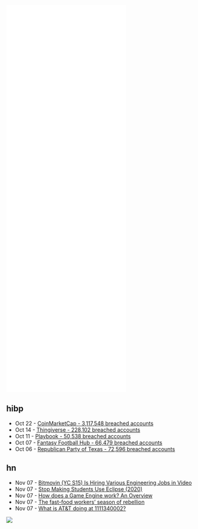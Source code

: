 ![Metrics](https://raw.githubusercontent.com/phixion/phixion/master/metrics.svg)

## hibp

<!--
for https://github.com/phixion/phixion/blob/main/.github/workflows/feeds.yml
-->
<!--START_SECTION:haveibeenpwnd-->
- Oct 22 - [CoinMarketCap - 3,117,548 breached accounts](https://haveibeenpwned.com/PwnedWebsites#CoinMarketCap)
- Oct 14 - [Thingiverse - 228,102 breached accounts](https://haveibeenpwned.com/PwnedWebsites#Thingiverse)
- Oct 11 - [Playbook - 50,538 breached accounts](https://haveibeenpwned.com/PwnedWebsites#Playbook)
- Oct 07 - [Fantasy Football Hub - 66,479 breached accounts](https://haveibeenpwned.com/PwnedWebsites#FantasyFootballHub)
- Oct 06 - [Republican Party of Texas - 72,596 breached accounts](https://haveibeenpwned.com/PwnedWebsites#RepublicanPartyOfTexas)
<!--END_SECTION:haveibeenpwnd-->

## hn

<!--
for https://github.com/phixion/phixion/blob/main/.github/workflows/feeds.yml
-->
<!--START_SECTION:hn-->
- Nov 07 - [Bitmovin (YC S15) Is Hiring Various Engineering Jobs in Video](https://bitmovin.com/careers/)
- Nov 07 - [Stop Making Students Use Eclipse (2020)](https://nora.codes/post/stop-making-students-use-eclipse/)
- Nov 07 - [How does a Game Engine work? An Overview](https://www.haroldserrano.com/blog/how-do-i-build-a-game-engine)
- Nov 07 - [The fast-food workers’ season of rebellion](https://www.washingtonpost.com/nation/interactive/2021/rebellion-mcdonalds-bradford-pa/)
- Nov 07 - [What is AT&T doing at 1111340002?](https://scribe.rip/telecom-expert/what-is-at-t-doing-at-1111340002-c418876c212c)
<!--END_SECTION:hn-->

<!--
for https://yhype.me
-->
![](https://hit.yhype.me/github/profile?user_id=13013670)

